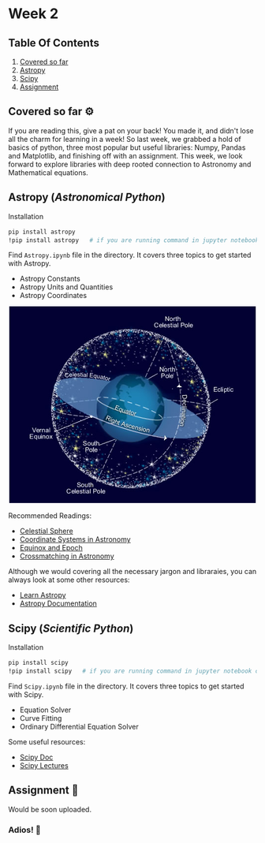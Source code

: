 # Week 2

## Table Of Contents

1. [Covered so far](#covered-so-far-%EF%B8%8F)
2. [Astropy](#astropy-astronomical-python)
3. [Scipy](#scipy-scientific-python)
4. [Assignment](#assignment-)

## Covered so far ⚙️

If you are reading this, give a pat on your back! You made it, and didn't lose all the charm for learning in a week! So last week, we grabbed a hold of basics of python, three most popular but useful libraries: Numpy, Pandas and Matplotlib, and finishing off with an assignment. This week, we look forward to explore libraries with deep rooted connection to Astronomy and Mathematical equations.

## Astropy (*Astronomical Python*)

Installation
```bash
pip install astropy
!pip install astropy   # if you are running command in jupyter notebook cell
```

Find `Astropy.ipynb` file in the directory. It covers three topics to get started with Astropy.

- Astropy Constants
- Astropy Units and Quantities
- Astropy Coordinates

<p align="center">
<img src="assets/img2.jpg" width="500">
</p>


Recommended Readings:

- [Celestial Sphere](https://www.youtube.com/watch?v=WvXTUcYVXzI)
- [Coordinate Systems in Astronomy](https://adl1995.github.io/an-introduction-to-coordinate-systems-used-in-astronomy.html)
- [Equinox and Epoch](https://oneau.wordpress.com/2011/10/27/equinox-epoch/)
- [Crossmatching in Astronomy](https://www.coursera.org/lecture/data-driven-astronomy/what-is-cross-matching-s0plL)

Although we would covering all the necessary jargon and libraraies, you can always look at some other resources:

- [Learn Astropy](https://learn.astropy.org)
- [Astropy Documentation](https://docs.astropy.org/en/stable/)

## Scipy (*Scientific Python*)

Installation
```bash
pip install scipy
!pip install scipy   # if you are running command in jupyter notebook cell
```

Find `Scipy.ipynb` file in the directory. It covers three topics to get started with Scipy.

- Equation Solver
- Curve Fitting
- Ordinary Differential Equation Solver

Some useful resources:

- [Scipy Doc](https://www.scipy.org/docs.html)
- [Scipy Lectures](https://scipy-lectures.org)

## Assignment 📝

Would be soon uploaded.

### Adios! 👋


